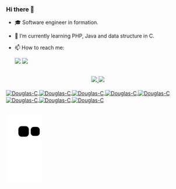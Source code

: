 ### Hi there 👋
- 🎓 Software engineer in formation.
- 🌱 I’m currently learning PHP, Java and data structure in C.
- 📫 How to reach me:

  <a href = "mailto:douglasrangel540@gmail.com"><img src="https://img.shields.io/badge/-Gmail-%23333?style=for-the-badge&logo=gmail&logoColor=white" target="_blank"></a>
  <a href="https://www.linkedin.com/in/douglas-garcia-6677a4203/" target="_blank"><img src="https://img.shields.io/badge/-LinkedIn-%230077B5?style=for-the-badge&logo=linkedin&logoColor=white" target="_blank"></a> 


<br>

<div align="center">
  <a href="https://github.com/DouglasGR99">
  <img height="180em" src="https://github-readme-stats.vercel.app/api?username=DouglasGR99&show_icons=true&theme=dark&include_all_commits=true&count_private=true"/>
  <img height="180em" src="https://github-readme-stats.vercel.app/api/top-langs/?username=DouglasGR99&layout=compact&langs_count=7&theme=dark"/>
</div>
  <div style="display: inline_block"><br>
    <img align="center" alt="Douglas-C" height="30" width="40" src="https://cdn.jsdelivr.net/gh/devicons/devicon/icons/c/c-original.svg">
    <img align="center" alt="Douglas-C" height="30" width="40" src="https://cdn.jsdelivr.net/gh/devicons/devicon/icons/html5/html5-original.svg" />
    <img align="center" alt="Douglas-C" height="30" width="40" src="https://cdn.jsdelivr.net/gh/devicons/devicon/icons/css3/css3-original.svg" />
    <img align="center" alt="Douglas-C" height="30" width="40" src="https://cdn.jsdelivr.net/gh/devicons/devicon/icons/javascript/javascript-original.svg" /> 
    <img align="center" alt="Douglas-C" height="35" width="45" src="https://cdn.jsdelivr.net/gh/devicons/devicon/icons/php/php-original.svg" /> 
    <img align="center" alt="Douglas-C" height="30" width="40" src="https://cdn.jsdelivr.net/gh/devicons/devicon/icons/java/java-original.svg" /> 
    <img align="center" alt="Douglas-C" height="30" width="40" src="https://cdn.jsdelivr.net/gh/devicons/devicon/icons/vscode/vscode-original.svg" />
    <img align="center" alt="Douglas-C" height="30" width="40" src="https://cdn.jsdelivr.net/gh/devicons/devicon/icons/intellij/intellij-original.svg" />
    
          
</div>
  
  ##
 
<div> 

  ![Snake animation](https://github.com/DouglasGR99/DouglasGR99/blob/output/github-contribution-grid-snake.svg)
 
</div>
